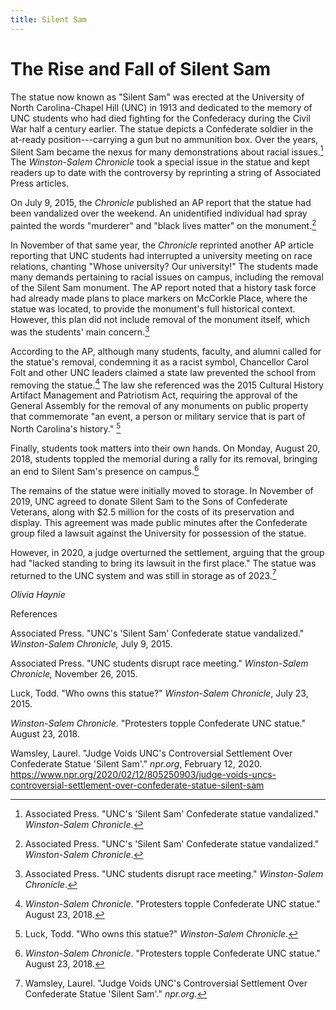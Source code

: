 ```yaml
---
title: Silent Sam
---
```


# The Rise and Fall of Silent Sam

The statue now known as "Silent Sam" was erected at the University of
North Carolina-Chapel Hill (UNC) in 1913 and dedicated to the memory of
UNC students who had died fighting for the Confederacy during the Civil
War half a century earlier. The statue depicts a Confederate soldier in
the at-ready position---carrying a gun but no ammunition box. Over the
years, Silent Sam became the nexus for many demonstrations about racial
issues.[^1] The *Winston-Salem Chronicle* took a special issue in the
statue and kept readers up to date with the controversy by reprinting a
string of Associated Press articles.

On July 9, 2015, the *Chronicle* published an AP report that the statue
had been vandalized over the weekend. An unidentified individual had
spray painted the words "murderer" and "black lives matter" on the
monument.[^2]

In November of that same year, the *Chronicle* reprinted another AP
article reporting that UNC students had interrupted a university meeting
on race relations, chanting "Whose university? Our university!" The
students made many demands pertaining to racial issues on campus,
including the removal of the Silent Sam monument. The AP report noted
that a history task force had already made plans to place markers on
McCorkle Place, where the statue was located, to provide the monument's
full historical context. However, this plan did not include removal of
the monument itself, which was the students' main concern.[^3]

According to the AP, although many students, faculty, and alumni called
for the statue's removal, condemning it as a racist symbol, Chancellor
Carol Folt and other UNC leaders claimed a state law prevented the
school from removing the statue.[^4] The law she referenced was the 2015
Cultural History Artifact Management and Patriotism Act, requiring the
approval of the General Assembly for the removal of any monuments on
public property that commemorate "an event, a person or military service
that is part of North Carolina's history." [^5]

Finally, students took matters into their own hands. On Monday, August
20, 2018, students toppled the memorial during a rally for its removal,
bringing an end to Silent Sam's presence on campus.[^6]

The remains of the statue were initially moved to storage. In November
of 2019, UNC agreed to donate Silent Sam to the Sons of Confederate
Veterans, along with \$2.5 million for the costs of its preservation and
display. This agreement was made public minutes after the Confederate
group filed a lawsuit against the University for possession of the
statue.

However, in 2020, a judge overturned the settlement, arguing that the
group had "lacked standing to bring its lawsuit in the first place." The
statue was returned to the UNC system and was still in storage as of
2023.[^7]

*Olivia Haynie*

References

Associated Press. "UNC's 'Silent Sam' Confederate statue vandalized."
*Winston-Salem Chronicle,* July 9, 2015.

Associated Press. "UNC students disrupt race meeting." *Winston-Salem
Chronicle,* November 26, 2015.

Luck, Todd. "Who owns this statue?" *Winston-Salem Chronicle*, July 23,
2015.

*Winston-Salem Chronicle*. "Protesters topple Confederate UNC statue."
August 23, 2018.

Wamsley, Laurel. "Judge Voids UNC's Controversial Settlement Over
Confederate Statue 'Silent Sam'." *npr.org*, February 12, 2020.
https://www.npr.org/2020/02/12/805250903/judge-voids-uncs-controversial-settlement-over-confederate-statue-silent-sam

[^1]: Associated Press. "UNC's 'Silent Sam' Confederate statue
    vandalized." *Winston-Salem Chronicle*.

[^2]: Associated Press. "UNC's 'Silent Sam' Confederate statue
    vandalized." *Winston-Salem Chronicle*.

[^3]: Associated Press. "UNC students disrupt race meeting."
    *Winston-Salem Chronicle*.

[^4]: *Winston-Salem Chronicle*. "Protesters topple Confederate UNC
    statue." August 23, 2018.

[^5]: Luck, Todd. "Who owns this statue?" *Winston-Salem Chronicle*.

[^6]: *Winston-Salem Chronicle*. "Protesters topple Confederate UNC
    statue." August 23, 2018.

[^7]: Wamsley, Laurel. "Judge Voids UNC's Controversial Settlement Over
    Confederate Statue 'Silent Sam'." *npr.org*.
